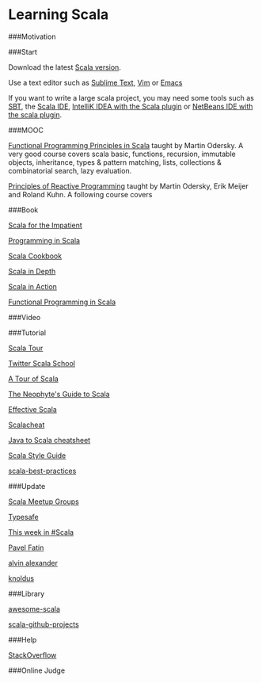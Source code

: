 Learning Scala
========

###Motivation



###Start

Download the latest [Scala version](http://www.scala-lang.org/download/).

Use a text editor such as [Sublime Text](https://www.sublimetext.com/), [Vim](http://www.vim.org/) or [Emacs](http://www.gnu.org/software/emacs/) 

If you want to write a large scala project, you may need some tools such as [SBT](http://www.scala-sbt.org/), the [Scala IDE](http://scala-ide.org/?_ga=1.269024689.1997628608.1417240943), 
[IntelliK IDEA with the Scala plugin](http://www.jetbrains.com/idea/) or [NetBeans IDE with the scala plugin](https://netbeans.org/). 

###MOOC

[Functional Programming Principles in Scala](https://www.coursera.org/course/progfun) taught by Martin Odersky. A very good course covers 
scala basic, functions, recursion, immutable objects, inheritance, types & pattern matching, 
lists, collections & combinatorial search, lazy evaluation.

[Principles of Reactive Programming](https://www.coursera.org/course/reactive) taught by Martin Odersky, Erik Meijer and Roland Kuhn. A following course covers

###Book

[Scala for the Impatient](http://www.amazon.com/gp/product/0321774094/ref=as_li_ss_il?ie=UTF8&camp=1789&creative=390957&creativeASIN=0321774094&linkCode=as2&tag=bionicspirit-20)

[Programming in Scala](http://www.amazon.com/Programming-Scala-Comprehensive-Step-Step/dp/0981531644/ref=pd_sim_b_1?ie=UTF8&refRID=1ABW4PNG8NPWP68Q9YXG)

[Scala Cookbook](http://www.amazon.com/Scala-Cookbook-Object-Oriented-Functional-Programming/dp/1449339611/ref=pd_sim_b_2?ie=UTF8&refRID=1ABW4PNG8NPWP68Q9YXG)

[Scala in Depth](http://www.amazon.com/Scala-Depth-Joshua-D-Suereth/dp/1935182706/ref=pd_sim_b_3?ie=UTF8&refRID=1ABW4PNG8NPWP68Q9YXG)

[Scala in Action](http://www.amazon.com/Scala-Action-Nilanjan-Raychaudhuri/dp/1935182757/ref=sr_1_1?s=books&ie=UTF8&qid=1418273002&sr=1-1&keywords=scala+in+action)

[Functional Programming in Scala](http://www.amazon.com/Functional-Programming-Scala-Paul-Chiusano/dp/1617290653/ref=pd_sim_b_5?ie=UTF8&refRID=1ABW4PNG8NPWP68Q9YXG)

###Video

###Tutorial

[Scala Tour](http://scalatutorials.com/tour/)

[Twitter Scala School](http://twitter.github.io/scala_school/)

[A Tour of Scala ](http://docs.scala-lang.org/tutorials/?_ga=1.105494339.1997628608.1417240943)

[The Neophyte's Guide to Scala](http://danielwestheide.com/scala/neophytes.html)

[Effective Scala](http://twitter.github.io/effectivescala/index.html)

[Scalacheat](http://docs.scala-lang.org/cheatsheets/?_ga=1.105494339.1997628608.1417240943)

[Java to Scala cheatsheet](http://techblog.realestate.com.au/java-to-scala-cheatsheet/)

[Scala Style Guide](http://docs.scala-lang.org/style/?_ga=1.105494339.1997628608.1417240943)

[scala-best-practices](https://github.com/alexandru/scala-best-practices)

###Update

[Scala Meetup Groups](http://scala.meetup.com/)

[Typesafe](http://typesafe.com/blog)

[This week in #Scala](http://www.cakesolutions.net/teamblogs)

[Pavel Fatin](https://pavelfatin.com/category/scala-2/)

[alvin alexander](http://alvinalexander.com/search/node/scala)

[knoldus](http://blog.knoldus.com/category/scala-3/)

###Library

[awesome-scala](https://github.com/lauris/awesome-scala)

[scala-github-projects](https://github.com/checkcheckzz/scala-github-projects)

###Help

[StackOverflow](http://stackoverflow.com/questions/tagged/scala)

###Online Judge


